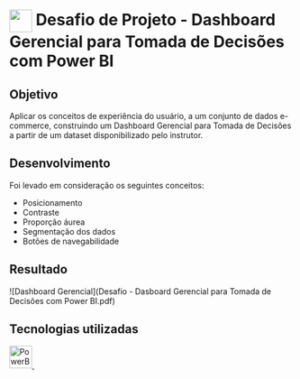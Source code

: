 <h1>
    <a href="https://www.dio.me/">
     <img align="center" width="40px" src="https://hermes.digitalinnovation.one/assets/diome/logo-minimized.png"></a>
    <span> Desafio de Projeto - Dashboard Gerencial para Tomada de Decisões com Power BI
</span>
</h1>


## Objetivo
Aplicar os conceitos de experiência do usuário, a um conjunto de dados e-commerce, construindo um Dashboard Gerencial para Tomada de Decisões a partir de um dataset disponibilizado pelo instrutor.

## Desenvolvimento
Foi levado em consideração os seguintes conceitos:

* Posicionamento
* Contraste
* Proporção áurea
* Segmentação dos dados
* Botões de navegabilidade

## Resultado
![Dashboard Gerencial](Desafio - Dasboard Gerencial para Tomada de Decisões com Power BI.pdf)

## Tecnologias utilizadas
<p align="left"> 
 <a href="https://www.microsoft.com/pt-br/power-platform/products/power-bi" target="_blank" rel="noreferrer"> 
  <img src="https://upload.wikimedia.org/wikipedia/commons/thumb/c/cf/New_Power_BI_Logo.svg/600px-New_Power_BI_Logo.svg.png?20210102182532" alt="PowerBI" width="40" height="40"/> </a> &nbsp;
